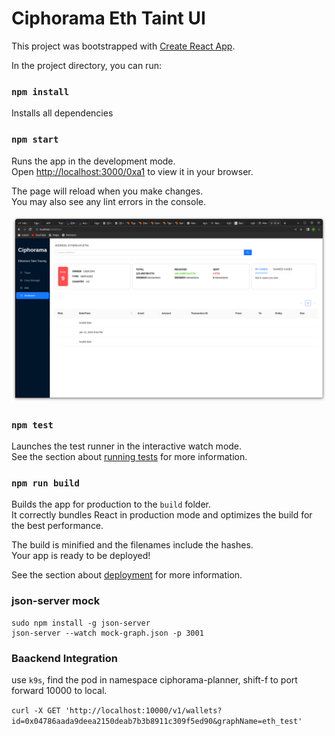 # Ciphorama Eth Taint UI

This project was bootstrapped with [Create React App](https://github.com/facebook/create-react-app).

In the project directory, you can run:
### `npm install` 
Installs all dependencies

### `npm start`

Runs the app in the development mode.\
Open [http://localhost:3000/0xa1](http://localhost:3000/0xa1) to view it in your browser.

The page will reload when you make changes.\
You may also see any lint errors in the console.

![Screen Shot](taint-ui.png)

### `npm test`

Launches the test runner in the interactive watch mode.\
See the section about [running tests](https://facebook.github.io/create-react-app/docs/running-tests) for more information.

### `npm run build`

Builds the app for production to the `build` folder.\
It correctly bundles React in production mode and optimizes the build for the best performance.

The build is minified and the filenames include the hashes.\
Your app is ready to be deployed!

See the section about [deployment](https://facebook.github.io/create-react-app/docs/deployment) for more information.

### json-server mock 
```
sudo npm install -g json-server
json-server --watch mock-graph.json -p 3001
```
### Baackend Integration

use `k9s`, find the pod in namespace ciphorama-planner, shift-f to port forward 10000 to local.

`curl -X GET 'http://localhost:10000/v1/wallets?id=0x04786aada9deea2150deab7b3b8911c309f5ed90&graphName=eth_test'`
